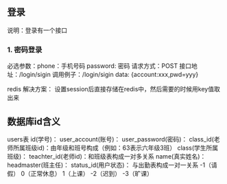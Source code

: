 ## 登录
说明：登录有一个接口
### 1. 密码登录
必选参数：phone：手机号码 password: 密码  请求方式：POST
接口地址：/login/sigin
调用例子：/login/sigin    data: {account:xxx,pwd=yyy}



redis 解决方案：
设置session后直接存储在redis中，然后需要的时候用key值取出来


## 数据库id含义
users表
id(学号)：
user_account(账号)：
user_password(密码)：
class_id(老师所属班级id)：由年级和班号构成（例如：63表示六年级3班）
class(学生所属班级)：
teachter_id(老师id)：和班级表构成一对多关系
name(真实姓名)：
headmaster(班主任)：
status_id(用户状态)： 与出勤表构成一对一关系  -1（请假）  0（正常休息）  1（上课）  -2（迟到）  -3（旷课）

